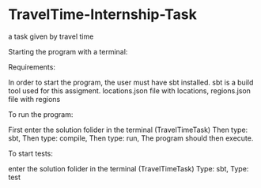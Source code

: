 # TravelTime-Internship-Task
 a task given by travel time

 Starting the program with a terminal:

Requirements:

In order to start the program, the user must have sbt installed.
sbt is a build tool used for this assigment.
locations.json file with locations,
regions.json file with regions
 

 To run the program:

 First enter the solution folider in the terminal (TravelTimeTask)
 Then type: sbt,
 Then type: compile,
 Then type: run,
 The program should then execute.


 To start tests:

 enter the solution folider in the terminal (TravelTimeTask)
 Type: sbt,
 Type: test
